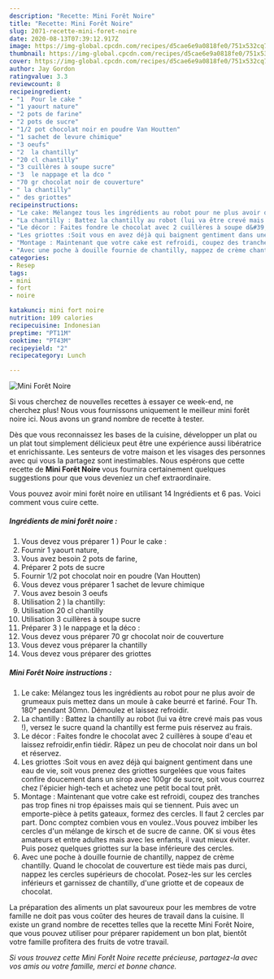 ```yaml
---
description: "Recette: Mini Forêt Noire"
title: "Recette: Mini Forêt Noire"
slug: 2071-recette-mini-foret-noire
date: 2020-08-13T07:39:12.917Z
image: https://img-global.cpcdn.com/recipes/d5cae6e9a0818fe0/751x532cq70/mini-foret-noire-photo-principale-de-la-recette.jpg
thumbnail: https://img-global.cpcdn.com/recipes/d5cae6e9a0818fe0/751x532cq70/mini-foret-noire-photo-principale-de-la-recette.jpg
cover: https://img-global.cpcdn.com/recipes/d5cae6e9a0818fe0/751x532cq70/mini-foret-noire-photo-principale-de-la-recette.jpg
author: Jay Gordon
ratingvalue: 3.3
reviewcount: 8
recipeingredient:
- "1  Pour le cake "
- "1 yaourt nature"
- "2 pots de farine"
- "2 pots de sucre"
- "1/2 pot chocolat noir en poudre Van Houtten"
- "1 sachet de levure chimique"
- "3 oeufs"
- "2  la chantilly"
- "20 cl chantilly"
- "3 cuillères à soupe sucre"
- "3  le nappage et la dco "
- "70 gr chocolat noir de couverture"
- " la chantilly"
- " des griottes"
recipeinstructions:
- "Le cake: Mélangez tous les ingrédients au robot pour ne plus avoir de grumeaux puis mettez dans un moule à cake beurré et fariné. Four Th. 180° pendant 30mn. Démoulez et laissez refroidir."
- "La chantilly : Battez la chantilly au robot (lui va être crevé mais pas vous !), versez le sucre quand la chantilly est ferme puis réservez au frais."
- "Le décor : Faites fondre le chocolat avec 2 cuillères à soupe d&#39;eau et laissez refroidir,enfin tiédir. Râpez un peu de chocolat noir dans un bol et réservez."
- "Les griottes :Soit vous en avez déjà qui baignent gentiment dans une eau de vie, soit vous prenez des griottes surgelées que vous faites confire doucement dans un sirop avec 100gr de sucre, soit vous courrez chez l&#39;épicier high-tech et achetez une petit bocal tout prêt."
- "Montage : Maintenant que votre cake est refroidi, coupez des tranches pas trop fines ni trop épaisses mais qui se tiennent. Puis avec un emporte-pièce à petits gateaux, formez des cercles. Il faut 2 cercles par part. Donc comptez combien vous en voulez..Vous pouvez imbiber les cercles d&#39;un mélange de kirsch et de sucre de canne. OK si vous êtes amateurs et entre adultes mais avec les enfants, il vaut mieux éviter. Puis posez quelques griottes sur la base inférieure des cercles."
- "Avec une poche à douille fournie de chantilly, nappez de crème chantilly. Quand le chocolat de couverture est tiède mais pas durci, nappez les cercles supérieurs de chocolat. Posez-les sur les cercles inférieurs et garnissez de chantilly, d&#39;une griotte et de copeaux de chocolat."
categories:
- Resep
tags:
- mini
- fort
- noire

katakunci: mini fort noire 
nutrition: 109 calories
recipecuisine: Indonesian
preptime: "PT11M"
cooktime: "PT43M"
recipeyield: "2"
recipecategory: Lunch

---
```



![Mini Forêt Noire](https://img-global.cpcdn.com/recipes/d5cae6e9a0818fe0/751x532cq70/mini-foret-noire-photo-principale-de-la-recette.jpg)

Si vous cherchez de nouvelles recettes à essayer ce week-end, ne cherchez plus! Nous vous fournissons uniquement le meilleur mini forêt noire ici. Nous avons un grand nombre de recette à tester.

Dès que vous reconnaissez les bases de la cuisine, développer un plat ou un plat tout simplement délicieux peut être une expérience aussi libératrice et enrichissante. Les senteurs de votre maison et les visages des personnes avec qui vous la partagez sont inestimables. Nous espérons que cette recette de <strong> Mini Forêt Noire </strong> vous fournira certainement quelques suggestions pour que vous deveniez un chef extraordinaire.

<!--inarticleads1-->

Vous pouvez avoir mini forêt noire en utilisant 14 Ingrédients et 6 pas. Voici comment vous cuire cette.

##### Ingrédients de mini forêt noire :

1. Vous devez vous préparer 1 ) Pour le cake :
1. Fournir 1 yaourt nature,
1. Vous avez besoin 2 pots de farine,
1. Préparer 2 pots de sucre
1. Fournir 1/2 pot chocolat noir en poudre (Van Houtten)
1. Vous devez vous préparer 1 sachet de levure chimique
1. Vous avez besoin 3 oeufs
1. Utilisation 2 ) la chantilly:
1. Utilisation 20 cl chantilly
1. Utilisation 3 cuillères à soupe sucre
1. Préparer 3 ) le nappage et la déco :
1. Vous devez vous préparer 70 gr chocolat noir de couverture
1. Vous devez vous préparer  la chantilly
1. Vous devez vous préparer  des griottes




<!--inarticleads2-->

##### Mini Forêt Noire instructions :

1. Le cake: Mélangez tous les ingrédients au robot pour ne plus avoir de grumeaux puis mettez dans un moule à cake beurré et fariné. Four Th. 180° pendant 30mn. Démoulez et laissez refroidir.
1. La chantilly : Battez la chantilly au robot (lui va être crevé mais pas vous !), versez le sucre quand la chantilly est ferme puis réservez au frais.
1. Le décor : Faites fondre le chocolat avec 2 cuillères à soupe d&#39;eau et laissez refroidir,enfin tiédir. Râpez un peu de chocolat noir dans un bol et réservez.
1. Les griottes :Soit vous en avez déjà qui baignent gentiment dans une eau de vie, soit vous prenez des griottes surgelées que vous faites confire doucement dans un sirop avec 100gr de sucre, soit vous courrez chez l&#39;épicier high-tech et achetez une petit bocal tout prêt.
1. Montage : Maintenant que votre cake est refroidi, coupez des tranches pas trop fines ni trop épaisses mais qui se tiennent. Puis avec un emporte-pièce à petits gateaux, formez des cercles. Il faut 2 cercles par part. Donc comptez combien vous en voulez..Vous pouvez imbiber les cercles d&#39;un mélange de kirsch et de sucre de canne. OK si vous êtes amateurs et entre adultes mais avec les enfants, il vaut mieux éviter. Puis posez quelques griottes sur la base inférieure des cercles.
1. Avec une poche à douille fournie de chantilly, nappez de crème chantilly. Quand le chocolat de couverture est tiède mais pas durci, nappez les cercles supérieurs de chocolat. Posez-les sur les cercles inférieurs et garnissez de chantilly, d&#39;une griotte et de copeaux de chocolat.




<!--inarticleads1-->

<p>
La préparation des aliments un plat savoureux pour les membres de votre famille ne doit pas vous coûter des heures de travail dans la cuisine. Il existe un grand nombre de recettes telles que la recette Mini Forêt Noire, que vous pouvez utiliser pour préparer rapidement un bon plat, bientôt votre famille profitera des fruits de votre travail.
</p>

<p>
<i>Si vous trouvez cette Mini Forêt Noire recette précieuse, partagez-la avec vos amis ou votre famille, merci et bonne chance.</i>
</p>
